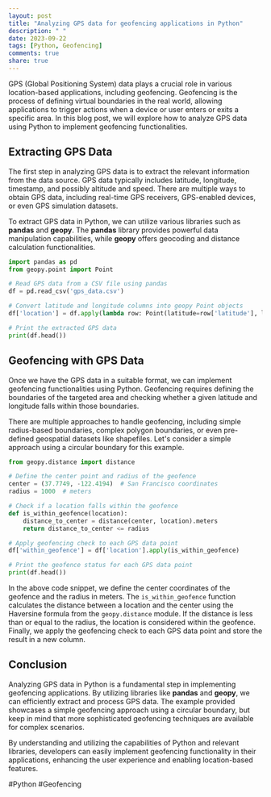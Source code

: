 ```yaml
---
layout: post
title: "Analyzing GPS data for geofencing applications in Python"
description: " "
date: 2023-09-22
tags: [Python, Geofencing]
comments: true
share: true
---
```


GPS (Global Positioning System) data plays a crucial role in various location-based applications, including geofencing. Geofencing is the process of defining virtual boundaries in the real world, allowing applications to trigger actions when a device or user enters or exits a specific area. In this blog post, we will explore how to analyze GPS data using Python to implement geofencing functionalities.

## Extracting GPS Data

The first step in analyzing GPS data is to extract the relevant information from the data source. GPS data typically includes latitude, longitude, timestamp, and possibly altitude and speed. There are multiple ways to obtain GPS data, including real-time GPS receivers, GPS-enabled devices, or even GPS simulation datasets.

To extract GPS data in Python, we can utilize various libraries such as **pandas** and **geopy**. The **pandas** library provides powerful data manipulation capabilities, while **geopy** offers geocoding and distance calculation functionalities.

```python
import pandas as pd
from geopy.point import Point

# Read GPS data from a CSV file using pandas
df = pd.read_csv('gps_data.csv')

# Convert latitude and longitude columns into geopy Point objects
df['location'] = df.apply(lambda row: Point(latitude=row['latitude'], longitude=row['longitude']), axis=1)

# Print the extracted GPS data
print(df.head())
```

## Geofencing with GPS Data

Once we have the GPS data in a suitable format, we can implement geofencing functionalities using Python. Geofencing requires defining the boundaries of the targeted area and checking whether a given latitude and longitude falls within those boundaries.

There are multiple approaches to handle geofencing, including simple radius-based boundaries, complex polygon boundaries, or even pre-defined geospatial datasets like shapefiles. Let's consider a simple approach using a circular boundary for this example.

```python
from geopy.distance import distance

# Define the center point and radius of the geofence
center = (37.7749, -122.4194)  # San Francisco coordinates
radius = 1000  # meters

# Check if a location falls within the geofence
def is_within_geofence(location):
    distance_to_center = distance(center, location).meters
    return distance_to_center <= radius

# Apply geofencing check to each GPS data point
df['within_geofence'] = df['location'].apply(is_within_geofence)

# Print the geofence status for each GPS data point
print(df.head())
```

In the above code snippet, we define the center coordinates of the geofence and the radius in meters. The `is_within_geofence` function calculates the distance between a location and the center using the Haversine formula from the `geopy.distance` module. If the distance is less than or equal to the radius, the location is considered within the geofence. Finally, we apply the geofencing check to each GPS data point and store the result in a new column.

## Conclusion

Analyzing GPS data in Python is a fundamental step in implementing geofencing applications. By utilizing libraries like **pandas** and **geopy**, we can efficiently extract and process GPS data. The example provided showcases a simple geofencing approach using a circular boundary, but keep in mind that more sophisticated geofencing techniques are available for complex scenarios.

By understanding and utilizing the capabilities of Python and relevant libraries, developers can easily implement geofencing functionality in their applications, enhancing the user experience and enabling location-based features.

#Python #Geofencing